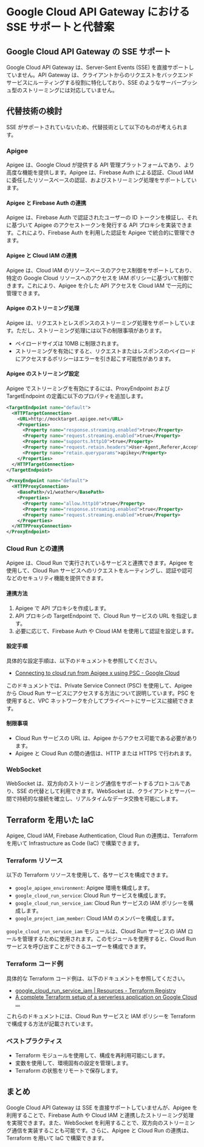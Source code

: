 # Google Cloud API Gateway における SSE サポートと代替案

## Google Cloud API Gateway の SSE サポート

Google Cloud API Gateway は、Server-Sent Events (SSE) を直接サポートしていません。API Gateway は、クライアントからのリクエストをバックエンドサービスにルーティングする役割に特化しており、SSE のようなサーバープッシュ型のストリーミングには対応していません。

## 代替技術の検討

SSE がサポートされていないため、代替技術として以下のものが考えられます。

### Apigee

Apigee は、Google Cloud が提供する API 管理プラットフォームであり、より高度な機能を提供します。Apigee は、Firebase Auth による認証、Cloud IAM に委任したリソースベースの認証、およびストリーミング処理をサポートしています。

#### Apigee と Firebase Auth の連携

Apigee は、Firebase Auth で認証されたユーザーの ID トークンを検証し、それに基づいて Apigee のアクセストークンを発行する API プロキシを実装できます。これにより、Firebase Auth を利用した認証を Apigee で統合的に管理できます。

#### Apigee と Cloud IAM の連携

Apigee は、Cloud IAM のリソースベースのアクセス制御をサポートしており、特定の Google Cloud リソースへのアクセスを IAM ポリシーに基づいて制御できます。これにより、Apigee を介した API アクセスを Cloud IAM で一元的に管理できます。

#### Apigee のストリーミング処理

Apigee は、リクエストとレスポンスのストリーミング処理をサポートしています。ただし、ストリーミング処理には以下の制限事項があります。

*   ペイロードサイズは 10MB に制限されます。
*   ストリーミングを有効にすると、リクエストまたはレスポンスのペイロードにアクセスするポリシーはエラーを引き起こす可能性があります。

#### Apigee のストリーミング設定

Apigee でストリーミングを有効にするには、ProxyEndpoint および TargetEndpoint の定義に以下のプロパティを追加します。

```xml
<TargetEndpoint name="default">
  <HTTPTargetConnection>
    <URL>http://mocktarget.apigee.net</URL>
    <Properties>
      <Property name="response.streaming.enabled">true</Property>
      <Property name="request.streaming.enabled">true</Property>
      <Property name="supports.http10">true</Property>
      <Property name="request.retain.headers">User-Agent,Referer,Accept-Language</Property>
      <Property name="retain.queryparams">apikey</Property>
    </Properties>
  </HTTPTargetConnection>
</TargetEndpoint>
```

```xml
<ProxyEndpoint name="default">
  <HTTPProxyConnection>
    <BasePath>/v1/weather</BasePath>
    <Properties>
      <Property name="allow.http10">true</Property>
      <Property name="response.streaming.enabled">true</Property>
      <Property name="request.streaming.enabled">true</Property>
    </Properties>
  </HTTPProxyConnection>
</ProxyEndpoint>
```

### Cloud Run との連携

Apigee は、Cloud Run で実行されているサービスと連携できます。Apigee を使用して、Cloud Run サービスへのリクエストをルーティングし、認証や認可などのセキュリティ機能を提供できます。

#### 連携方法

1.  Apigee で API プロキシを作成します。
2.  API プロキシの TargetEndpoint で、Cloud Run サービスの URL を指定します。
3.  必要に応じて、Firebase Auth や Cloud IAM を使用して認証を設定します。

#### 設定手順

具体的な設定手順は、以下のドキュメントを参照してください。

*   [Connecting to cloud run from Apigee x using PSC - Google Cloud](https://cloud.google.com/blog/products/serverless/connecting-to-cloud-run-from-apigee-x-using-psc)

このドキュメントでは、Private Service Connect (PSC) を使用して、Apigee から Cloud Run サービスにアクセスする方法について説明しています。PSC を使用すると、VPC ネットワークを介してプライベートにサービスに接続できます。

#### 制限事項

*   Cloud Run サービスの URL は、Apigee からアクセス可能である必要があります。
*   Apigee と Cloud Run の間の通信は、HTTP または HTTPS で行われます。

### WebSocket

WebSocket は、双方向のストリーミング通信をサポートするプロトコルであり、SSE の代替として利用できます。WebSocket は、クライアントとサーバー間で持続的な接続を確立し、リアルタイムなデータ交換を可能にします。

## Terraform を用いた IaC

Apigee, Cloud IAM, Firebase Authentication, Cloud Run の連携は、Terraform を用いて Infrastructure as Code (IaC) で構築できます。

### Terraform リソース

以下の Terraform リソースを使用して、各サービスを構成できます。

*   `google_apigee_environment`: Apigee 環境を構成します。
*   `google_cloud_run_service`: Cloud Run サービスを構成します。
*   `google_cloud_run_service_iam`: Cloud Run サービスの IAM ポリシーを構成します。
*   `google_project_iam_member`: Cloud IAM のメンバーを構成します。

`google_cloud_run_service_iam` モジュールは、Cloud Run サービスの IAM ロールを管理するために使用されます。このモジュールを使用すると、Cloud Run サービスを呼び出すことができるユーザーを構成できます。

### Terraform コード例

具体的な Terraform コード例は、以下のドキュメントを参照してください。

*   [google_cloud_run_service_iam | Resources - Terraform Registry](https://registry.terraform.io/providers/hashicorp/google/latest/docs/resources/cloud_run_service_iam)
*   [A complete Terraform setup of a serverless application on Google Cloud ...](https://threedots.tech/post/complete-setup-of-serverless-application/)

これらのドキュメントには、Cloud Run サービスと IAM ポリシーを Terraform で構成する方法が記載されています。

### ベストプラクティス

*   Terraform モジュールを使用して、構成を再利用可能にします。
*   変数を使用して、環境固有の設定を管理します。
*   Terraform の状態をリモートで保存します。

## まとめ

Google Cloud API Gateway は SSE を直接サポートしていませんが、Apigee を利用することで、Firebase Auth や Cloud IAM と連携したストリーミング処理を実現できます。また、WebSocket を利用することで、双方向のストリーミング通信を実装することも可能です。さらに、Apigee と Cloud Run の連携は、Terraform を用いて IaC で構築できます。